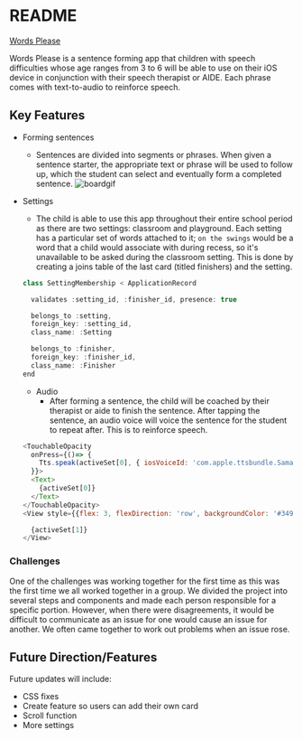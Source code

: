 # README
[Words Please](https://wordsplease.github.io/words-please-tutorial/)

Words Please is a sentence forming app that children with speech difficulties whose age ranges from 3 to 6 will be able to use on their iOS device in conjunction with their speech therapist or AIDE. Each phrase comes with text-to-audio to reinforce speech.

## Key Features

+ Forming sentences
  + Sentences are divided into segments or phrases. When given a sentence starter, the appropriate text or phrase will be used to follow up, which the student can select and eventually form a completed sentence.
![boardgif](https://res.cloudinary.com/dqj3kgpoj/image/upload/v1541535528/wordsplease.gif)

+ Settings
  + The child is able to use this app throughout their entire school period as there are two settings: classroom and playground. Each setting has a particular set of words attached to it; `on the swings` would be a word that a child would associate with during recess, so it's unavailable to be asked during the classroom setting. This is done by creating a joins table of the last card (titled finishers) and the setting.
   ```js
   class SettingMembership < ApplicationRecord

     validates :setting_id, :finisher_id, presence: true

     belongs_to :setting,
     foreign_key: :setting_id,
     class_name: :Setting

     belongs_to :finisher,
     foreign_key: :finisher_id,
     class_name: :Finisher
   end
   ```

  + Audio
    + After forming a sentence, the child will be coached by their therapist or aide to finish the sentence. After tapping the sentence, an audio voice will voice the sentence for the student to repeat after. This is to reinforce speech.

  ```js
  <TouchableOpacity
    onPress={()=> {
      Tts.speak(activeSet[0], { iosVoiceId: 'com.apple.ttsbundle.Samantha-compact' })
    }}>
    <Text>
      {activeSet[0]}
    </Text>
  </TouchableOpacity>
  <View style={{flex: 3, flexDirection: 'row', backgroundColor: '#3498DB'}}>

    {activeSet[1]}
  </View>
  ```

### Challenges
One of the challenges was working together for the first time as this was the first time we all worked together in a group. We divided the project into several steps and components and made each person responsible for a specific portion. However, when there were disagreements, it would be difficult to communicate as an issue for one would cause an issue for another. We often came together to work out problems when an issue rose.

## Future Direction/Features
Future updates will include:
+ CSS fixes
+ Create feature so users can add their own card
+ Scroll function
+ More settings
